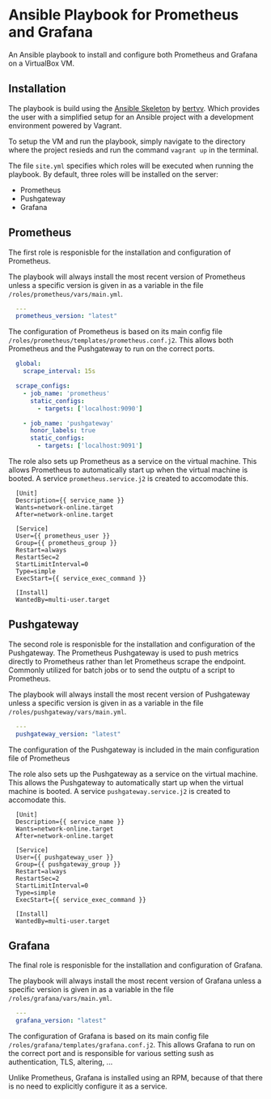 # Ansible Playbook for Prometheus and Grafana

An Ansible playbook to install and configure both Prometheus and Grafana on a VirtualBox VM. 

## Installation

The playbook is build using the [Ansible Skeleton](https://github.com/bertvv/ansible-skeleton) by [bertvv](https://github.com/bertvv). Which provides the user with a simplified setup for an Ansible project with a development environment powered by Vagrant.

To setup the VM and run the playbook, simply navigate to the directory where the project resieds and run the command ``vagrant up`` in the terminal.

The file ``site.yml`` specifies which roles will be executed when running the playbook. By default, three roles will be installed on the server:

- Prometheus
- Pushgateway
- Grafana

## Prometheus

The first role is responisble for the installation and configuration of Prometheus.

The playbook will always install the most recent version of Prometheus unless a specific version is given in as a variable in the file ``/roles/prometheus/vars/main.yml``.

```yaml
  ---
  prometheus_version: "latest"
```

The configuration of Prometheus is based on its main config file ``/roles/prometheus/templates/prometheus.conf.j2``. This allows both Prometheus and the Pushgateway to run on the correct ports.

```yaml
  global:
    scrape_interval: 15s

  scrape_configs:
    - job_name: 'prometheus'
      static_configs:
        - targets: ['localhost:9090']

    - job_name: 'pushgateway'
      honor_labels: true
      static_configs:
        - targets: ['localhost:9091']
```

The role also sets up Prometheus as a service on the virtual machine. This allows Prometheus to automatically start up when the virtual machine is booted. A service ``prometheus.service.j2`` is created to accomodate this.

```console
  [Unit]
  Description={{ service_name }}
  Wants=network-online.target
  After=network-online.target

  [Service]
  User={{ prometheus_user }}
  Group={{ prometheus_group }}
  Restart=always
  RestartSec=2
  StartLimitInterval=0
  Type=simple
  ExecStart={{ service_exec_command }}

  [Install]
  WantedBy=multi-user.target
```

## Pushgateway

The second role is responisble for the installation and configuration of the Pushgateway. The Prometheus Pushgateway is used to push metrics directly to Prometheus rather than let Prometheus scrape the endpoint. Commonly utilized for batch jobs or to send the outptu of a script to Prometheus.

The playbook will always install the most recent version of Pushgateway unless a specific version is given in as a variable in the file ``/roles/pushgateway/vars/main.yml``.

```yaml
  ---
  pushgateway_version: "latest"
```

The configuration of the Pushgateway is included in the main configuration file of Prometheus

The role also sets up the Pushgateway as a service on the virtual machine. This allows the Pushgateway to automatically start up when the virtual machine is booted. A service ``pushgateway.service.j2`` is created to accomodate this.

```console
  [Unit]
  Description={{ service_name }}
  Wants=network-online.target
  After=network-online.target

  [Service]
  User={{ pushgateway_user }}
  Group={{ pushgateway_group }}
  Restart=always
  RestartSec=2
  StartLimitInterval=0
  Type=simple
  ExecStart={{ service_exec_command }}

  [Install]
  WantedBy=multi-user.target
```

## Grafana

The final role is responisble for the installation and configuration of Grafana.

The playbook will always install the most recent version of Grafana unless a specific version is given in as a variable in the file ``/roles/grafana/vars/main.yml``.

```yaml
  ---
  grafana_version: "latest"
```

The configuration of Grafana is based on its main config file ``/roles/grafana/templates/grafana.conf.j2``. This allows Grafana to run on the correct port and is responsible for various setting sush as authentication, TLS, altering, ...

Unlike Prometheus, Grafana is installed using an RPM, because of that there is no need to explicitly configure it as a service.
